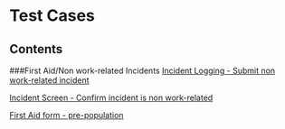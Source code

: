 # Test Cases
## Contents

###First Aid/Non work-related Incidents
[Incident Logging - Submit non work-related incident](first-aid-1.md)

[Incident Screen - Confirm incident is non work-related](first-aid-2.md)

[First Aid form - pre-population](first-aid-3.md)
